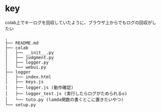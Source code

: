 # key

colab上でキーログを回収していたように、ブラウザ上からでもログの回収がしたい

<pre>
.
├── README.md
├── colab
│   ├── __init__.py
│   ├── judgment.py
│   ├── logger.py
│   └── webui.py
├── logger
│   ├── index.html
│   ├── keys.js
│   ├── logger.js (動作確認)
│   ├── logger_test.js (実行したらログがためられる◎)
│   └── tuto.py (lamda関数の書くとこに置きたいやつ)
└── setup.py
</pre>
